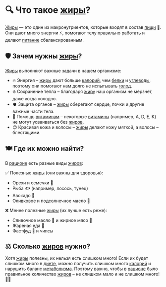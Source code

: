 # 🔍 Что такое [жиры](fats.md)?

[Жиры](fats.md) — это один из макронутриентов, которые входят в состав [пищи](food.md) 🍏. Они дают много энергии ⚡, помогают телу правильно работать и делают [питание](nutrition.md) сбалансированным.

## 🛡 Зачем нужны [жиры](fats.md)?
[Жиры](fats.md) выполняют важные задачи в нашем организме:
- 🔥 Энергия – [жиры](fats.md) дают больше [калорий](calories.md), чем [белки](protein.md) и [углеводы](carbohydrates.md), поэтому они помогают нам долго не испытывать [голод](hunger.md).
- ❄️ Сохранение тепла – благодаря [жиру](fats.md) наш организм не мёрзнет, даже когда холодно.
- 🫀 Защита органов – [жиры](fats.md) оберегают сердце, почки и другие важные части тела.
- 🌈 Помощь [витаминам](vitamins.md) – некоторые [витамины](vitamins.md) (например, A, D, E, K) не могут усваиваться без [жиров](fats.md).
- 😊 Красивая кожа и волосы – [жиры](fats.md) делают кожу мягкой, а волосы – блестящими.

## 🍽 Где их можно найти?
В [рационе](ration.md) есть разные виды [жиров](fats.md):

✅ Полезные [жиры](fats.md) (они важны для здоровья):
- Орехи и семечки 🥜
- Рыба 🐟 (например, лосось, тунец)
- Авокадо 🥑
- Оливковое и подсолнечное масло 🌻

❌ Менее полезные [жиры](fats.md) (их лучше есть реже):
- Сливочное масло 🧈 и жирное мясо 🍖
- Жареная еда 🍟
- Фастфуд 🍔 и чипсы

## ⚖️ Сколько [жиров](fats.md) нужно?
Хотя [жиры](fats.md) полезны, их нельзя есть слишком много! Если их будет слишком много в [диете](diet.md), можно получить слишком много [калорий](calories.md) и нарушить баланс [метаболизма](metabolism.md). Поэтому важно, чтобы в [рационе](ration.md) было правильное количество [жиров](fats.md) – не слишком мало и не слишком много! 🥗✅
